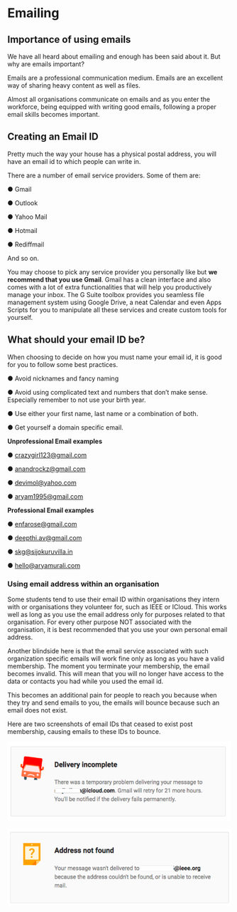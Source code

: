 # Emailing

## Importance of using emails

We have all heard about emailing and enough has been said about it. But why are emails important?

Emails are a professional communication medium. Emails are an excellent way of sharing heavy content as well as files.

Almost all organisations communicate on emails and as you enter the workforce, being equipped with writing good emails, following a proper email skills becomes important.

## Creating an Email ID

Pretty much the way your house has a physical postal address, you will have an email id to which people can write in.

There are a number of email service providers. Some of them are:

●      Gmail

●      Outlook

●      Yahoo Mail

●      Hotmail

●      Rediffmail

And so on.

You may choose to pick any service provider you personally like but **we recommend that you use Gmail**. Gmail has a clean interface and also comes with a lot of extra functionalities that will help you productively manage your inbox. The G Suite toolbox provides you seamless file management system using Google Drive, a neat Calendar and even Apps Scripts for you to manipulate all these services and create custom tools for yourself.

## What should your email ID be?

When choosing to decide on how you must name your email id, it is good for you to follow some best practices.

●      Avoid nicknames and fancy naming

●      Avoid using complicated text and numbers that don’t make sense. Especially remember to not use your birth year.

●      Use either your first name, last name or a combination of both.

●      Get yourself a domain specific email.

**Unprofessional Email examples**

●      [crazygirl123@gmail.com](mailto:crazygirl123@gmail.com)

●      [anandrockz@gmail.com](mailto:anandrockz@gmail.com)

●      [devimol@yahoo.com](mailto:deviachu@yahoo.com)

●      [aryam1995@gmail.com](mailto:aryam1995@gmail.com)

**Professional Email examples**

●      [enfarose@gmail.com](mailto:enfarose@gmail.com)

●      [deepthi.av@gmail.com](mailto:deepthi.av@gmail.com)

●      [skg@sijokuruvilla.in](mailto:skg@sijokuruvilla.in)

●      [hello@aryamurali.com](mailto:hello@aryamurali.com)

### Using email address within an organisation

Some students tend to use their email ID within organisations they intern with or organisations they volunteer for, such as IEEE or ICloud. This works well as long as you use the email address only for purposes related to that organisation. For every other purpose NOT associated with the organisation, it is best recommended that you use your own personal email address.

Another blindside here is that the email service associated with such organization specific emails will work fine only as long as you have a valid membership. The moment you terminate your membership, the email becomes invalid. This will mean that you will no longer have access to the data or contacts you had while you used the email id.

This becomes an additional pain for people to reach you because when they try and send emails to you, the emails will bounce because such an email does not exist.

Here are two screenshots of email IDs that ceased to exist post membership, causing emails to these IDs to bounce.

![](../../../.gitbook/assets/image%20%281%29.png)

![](../../../.gitbook/assets/image%20%283%29.png)

## 

